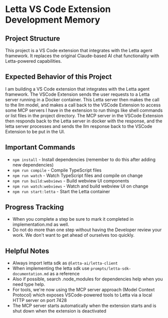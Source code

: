 # Letta VS Code Extension Development Memory

## Project Structure
This project is a VS Code extension that integrates with the Letta agent framework. It replaces the original Claude-based AI chat functionality with Letta-powered capabilities.

## Expected Behavior of this Project
I am building a VS Code extension that integrates with the Letta agent framework. The VSCode Extension sends the user requests to a Letta server running in a Docker container. This Letta server then makes the call to the llm model, and makes a call back to the VSCode Extension to access some MCP servers I have in the extension to run things like shell commands or list files in the project directory. The MCP server in the VSCode Extension then responds back to the Letta server in docker with the response, and the letta server processes and sends the llm response back to the VSCode Extension to be put in the UI.

## Important Commands
- `npm install` - Install dependencies (remember to do this after adding new dependencies)
- `npm run compile` - Compile TypeScript files
- `npm run watch` - Watch TypeScript files and compile on change
- `npm run build:webviews` - Build webview UI components
- `npm run watch:webviews` - Watch and build webview UI on change
- `npm run start:letta` - Start the Letta container

## Progress Tracking
- When you complete a step be sure to mark it completed in implementation.md as well.
- Do not do more than one step without having the Developer review your work. We don't want to get ahead of ourselves too quickly.

## Helpful Notes
- Always import letta sdk as `@letta-ai/letta-client`
- When implementing the letta sdk use `prompts/letta-sdk-documentation.md` as a reference
- Also if possible, search .node_modules for dependencies help when you need type help.
- For tools, we're now using the MCP server approach (Model Context Protocol) which exposes VSCode-powered tools to Letta via a local HTTP server on port 7428
- The MCP server starts automatically when the extension starts and is shut down when the extension is deactivated